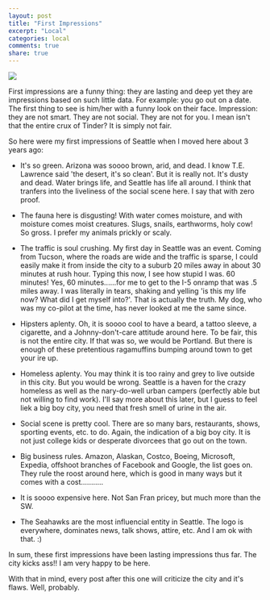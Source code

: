 ```yaml
---
layout: post
title: "First Impressions"
excerpt: "Local"
categories: local
comments: true
share: true
---
```


![](http://www.inrixtraffic.com/wp-content/uploads/seattle-traffic.jpg)


First impressions are a funny thing: they are lasting and deep yet they are impressions based on such little data. For example: you go out on a date. The first thing to see is him/her with a funny look on their face. Impression: they are not smart. They are not social. They are not for you. I mean isn't that the entire crux of Tinder? It is simply not fair.

So here were my first impressions of Seattle when I moved here about 3 years ago:

- It's so green. Arizona was soooo brown, arid, and dead. I know T.E. Lawrence said 'the desert, it's so clean'. But it is really not. It's dusty and dead. Water brings life, and Seattle has life all around. I think that tranfers into the liveliness of the social scene here. I say that with zero proof.

- The fauna here is disgusting! With water comes moisture, and with moisture comes moist creatures. Slugs, snails, earthworms, holy cow! So gross. I prefer my animals prickly or scaly.

- The traffic is soul crushing. My first day in Seattle was an event. Coming from Tucson, where the roads are wide and the traffic is sparse, I could easily make it from inside the city to a suburb 20 miles away in about 30 minutes at rush hour. Typing this now, I see how stupid I was. 60 minutes! Yes, 60 minutes......for me to get to the I-5 onramp that was .5 miles away. I was literally in tears, shaking and yelling 'is this my life now? What did I get myself into?'. That is actually the truth. My dog, who was my co-pilot at the time, has never looked at me the same since. 

- Hipsters aplenty. Oh, it is soooo cool to have a beard, a tattoo sleeve, a cigarette, and a Johnny-don't-care attitude around here. To be fair, this is not the entire city. If that was so, we would be Portland. But there is enough of these pretentious ragamuffins bumping around town to get your ire up. 

- Homeless aplenty. You may think it is too rainy and grey to live outside in this city. But you would be wrong. Seattle is a haven for the crazy homeless as well as the nary-do-well urban campers (perfectly able but not willing to find work). I'll say more about this later, but I guess to feel liek a big boy city, you need that fresh smell of urine in the air.

- Social scene is pretty cool. There are so many bars, restaurants, shows, sporting events, etc. to do. Again, the indication of a big boy city. It is not just college kids or desperate divorcees that go out on the town. 

- Big business rules. Amazon, Alaskan, Costco, Boeing, Microsoft, Expedia, offshoot branches of Facebook and Google, the list goes on. They rule the roost around here, which is good in many ways but it comes with a cost...........

- It is soooo expensive here. Not San Fran pricey, but much more than the SW.

- The Seahawks are the most influencial entity in Seattle. The logo is everywhere, dominates news, talk shows, attire, etc. And I am ok with that. :)

In sum, these first impressions have been lasting impressions thus far. The city kicks ass!! I am very happy to be here.

With that in mind, every post after this one will criticize the city and it's flaws. Well, probably.







